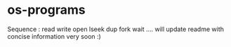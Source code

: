 # os-programs
Sequence :
read
write
open
lseek
dup
fork
wait
....
will update readme with concise information very soon :)


